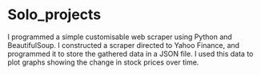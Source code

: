 # Solo_projects
I programmed a simple customisable web scraper using Python and BeautifulSoup. I constructed a scraper directed to Yahoo Finance, and programmed it to store the gathered data in a JSON file. I used this data to plot graphs showing the change in stock prices over time.  
